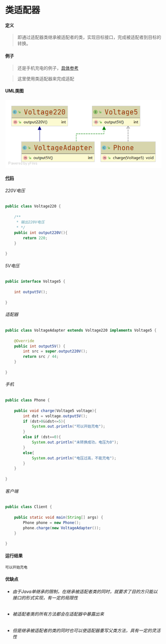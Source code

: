 # 类适配器

#### 定义

>即通过适配器类继承被适配者的类，实现目标接口，完成被适配者到目标的转换。

#### 例子

>还是手机充电的例子，[具体参考](../adapter.md#例子)

>这里使用类适配器来完成适配

#### UML类图

![clz.png](../../../../../img/pattern/sp/adapter/clz.png)

#### [代码](../../../../../../src/main/java/org/fade/pattern/sp/adapter/clz)

###### 220V电压

```java
public class Voltage220 {

    /**
     * 输出220V电压
     * */
    public int output220V(){
        return 220;
    }

}
```

###### 5V电压

```java
public interface Voltage5 {

    int output5V();

}
```

###### 适配器

```java
public class VoltageAdapter extends Voltage220 implements Voltage5 {

    @Override
    public int output5V() {
        int src = super.output220V();
        return src / 44;
    }

}
```

###### 手机

```java
public class Phone {

    public void charge(Voltage5 voltage){
        int dst = voltage.output5V();
        if (dst>0&&dst<=5){
            System.out.println("可以开始充电");
        }
        else if (dst==0){
            System.out.println("未转换成功，电压为0");
        }
        else{
            System.out.println("电压过高，不能充电");
        }
    }

}
```

###### 客户端

```java
public class Client {

    public static void main(String[] args) {
        Phone phone = new Phone();
        phone.charge(new VoltageAdapter());
    }

}
```

#### 运行结果

```
可以开始充电
```

#### 优缺点

* ###### 由于Java单继承的限制，在继承被适配者类的同时，就要求了目的方只能以接口的形式实现，有一定的局限性

* ###### 被适配者类的所有方法都会在适配器中暴露出来

* ###### 但是继承被适配者的类的同时也可以使适配器重写父类方法，具有一定的灵活性
